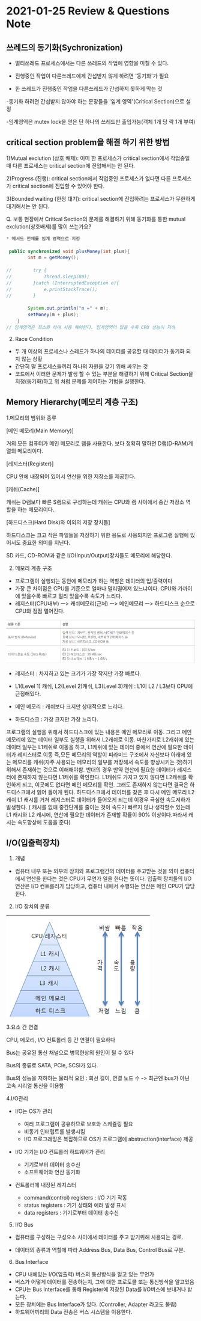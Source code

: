 # 2021-01-25 Review & Questions Note


## 쓰레드의 동기화(Sychronization)
- 멀티쓰레드 프로세스에서는 다른 쓰레드의 작업에 영향을 미칠 수 있다.
- 진행중인 작업이 다른쓰레드에게 간섭받지 않게 하려면 '동기화'가 필요

- 한 쓰레드가 진행중인 작업을 다른쓰레드가 간섭하지 못하게 막는 것

-동기화 하려면 간섭받지 않아야 하는 문장들을 '임계 영역'(Critical Section)으로 설정

-임계영역은 mutex lock을 얻은 단 하나의 쓰레드만 출입가능(객체 1개 당 락 1개 부여)



## critical section problem을 해결 하기 위한 방법

1)Mutual exclution (상호 배제): 이미 한 프로세스가 critical section에서 작업중일 때
다른 프로세스는 critical section에 진입해서는 안 된다.

2)Progress (진행): critical section에서 작업중인 프로세스가 없다면 다른 프로세스가 critical section에 진입할 수 있어야 한다.

3)Bounded waiting (한정 대기): critical section에 진입하려는 프로세스가 무한하게 대기해서는 안 된다.



Q. 보통 현장에서 Critical Section의 문제를 해결하기 위해 동기화를 통한 mutual exclution(상호배제)를 많이 쓰는가요?

```java
* 메서드 전체를 임계 영역으로 지정

 public synchronized void plusMoney(int plus){
        int m = getMoney();

//        try {
//            Thread.sleep(80);
//        }catch (InterruptedException e){
//            e.printStackTrace();
//        }

        System.out.println("m =" + m);
        setMoney(m + plus);
    }
// 임계영역은 최소화 하여 사용 해야한다. 임계영역이 많을 수록 CPU 성능이 저하
```

2. Race Condition
- 두 개 이상의 프로세스나 스레드가 하나의 데이터를 공유할 때 데이터가 동기화 되지 않는 상황
- 간단히 말 프로세스들끼리 하나의 자원을 갖기 위해 싸우는 것
- 코드에서 이러한 문제가 발생 할 수 있는 부분을 해결하기 위해 Critical Section을 지정(동기화)하고 
위 처럼 문제를 제어하는 기법을 실행한다.
  

## Memory Hierarchy(메모리 계층 구조)
1.메모리의 범위와 종류

[메인 메모리(Main Memory)]

 거의 모든 컴퓨터가 메인 메모리로 램을 사용한다. 보다 정확히 말하면 D램(D-RAM)계열의 메모리이다.

[레지스터(Register)]

CPU 안에 내장되어 있어서 연산을 위한 저장소를 제공한다.


[캐쉬(Cache)]

캐쉬는 D램보다 빠른 S램으로 구성하는데 캐쉬는 CPU와 램 사이에서 중간 저장소 역할을 하는 메모리이다.

[하드디스크(Hard Disk)와 이외의 저장 장치들]

하드디스크는 크고 작은 파일들을 저장하기 위한 용도로 사용되지만 프로그램 실행에 있어서도 중요한 의미를 지닌다.

SD 카드, CD-ROM과 같은 I/O(Input/Output)장치들도 메모리에 해당한다.

2. 메모리 계층 구조

- 프로그램이 실행되는 동안에 메모리가 하는 역할은 데이터의 입/출력이다
- 가장 큰 차이점은 CPU를 기준으로 얼마나 멀리떨어져 있느냐이다. CPU와 가까이에 있을수록 빠르고 멀리 있을수록 속도가 느리다.
- 레지스터(CPU내부) ㅡ> 캐쉬메모리(근처) ㅡ> 메인메모리 ㅡ> 하드디스크 순으로 CPU와 점점 멀어진다.

![img.png](img.png)

* 레지스터 : 차지하고 있는 크기가 가장 작지만 가장 빠르다.

* L1(Level 1) 캐쉬, L2(Level 2)캐쉬, L3(Level 3)캐쉬 : 
  L1이 L2 / L3보다 CPU에 근접해있다.

* 메인 메모리 : 캐쉬보다 크지만 상대적으로 느리다.

* 하드디스크 : 가장 크지만 가장 느리다.

프로그램의 실행을 위해서 하드디스크에 있는 내용은 메인 메모리로 이동. 
그리고 메인 메모리에 있는 데이터 일부도 실행을 위해서 L2캐쉬로 이동.
마찬가지로 L2캐쉬에 있는 데이터 일부는 L1캐쉬로 이동을 하고, L1캐쉬에 있는 데이터 중에서 연산에 필요한 데이터가 레지스터로 이동
즉,모든 메모리의 역할이 피라미드 구조에서 자신보다 아래에 있는 메모리를 캐쉬(자주 사용되는 메모리의 일부를 저장해서 속도를 향상시키는 것)하기 위해서 
존재하는 것으로 이해해야함.
반대의 경우 만약 연산에 필요한 데이터가 레지스터에 존재하지 않는다면 L1캐쉬를 확인한다. L1캐쉬도 가지고 있지 않다면 L2캐쉬를 확인하게 되고, 
이곳에도 없다면 메인 메모리를 확인. 그래도 존재하지 않는다면 결국은 하드디스크에서 읽어 들이게 된다.
하드디스크에서 데이터를 찾은 후 다시 메인 메모리 L2 캐쉬 L1 캐시를 거쳐 레지스터로 데이터가 들어오게 되는데 이경우 극심한 속도저하가 발생한다.
( 캐시를 없애 중간단계를 줄이는 것이 속도가 빠르지 않냐 생각할수 있는데
L1 캐시와 L2 캐시에, 연산에 필요한 데이터가 존재할 확률이 90% 이상이다.따라서 캐시는 속도향상에 도움을 준다)


## I/O(입출력장치)

1. 개념
-  컴퓨터 내부 또는 외부의 장치와 프로그램간의 데이터를 주고받는 것을 의미
   컴퓨터에서 연산을 한다는 것은 CPU가 무언가 일을 한다는 뜻이다. 
   입출력 장치들의 I/O 연산은 I/O 컨트롤러가 담당하고, 컴퓨터 내에서 수행되는 연산은 메인 CPU가 담당한다.

2. I/O 장치의 분류
  
![img_1.png](img_1.png)

3.요소 간 연결

CPU, 메모리, I/O 컨트롤러 등 간 연결이 필요하다

Bus는 공유된 통신 채널으로 병목현상의 원인이 될 수 있다

Bus의 종류로 SATA, PCle, SCSI가 있다.

Bus의 성능을 저하하는 물리적 요인 : 회선 길이, 연결 노드 수
-> 최근엔 bus가 아닌 고속 시리얼 통신을 이용함


4.I/O관리
   
- I/O는 OS가 관리
   * 여러 프로그램이 공유하므로 보호와 스케쥴링 필요
   * 비동기 인터럽트를 발생시킴
   * I/O 프로그래밍은 복잡하므로 OS가 프로그램에 abstraction(interface) 제공


- I/O 기기는 I/O 컨트롤러 하드웨어가 관리
  * 기기로부터 데이터 송수신
  * 소프트웨어와 연산 동기화


- 컨트롤러에 내장된 레지스터
  * command(control) registers : I/O 기기 작동
  * status registers : 기기 상태와 에러 발생 표시
  * data registers : 기기로부터 데이터 송수신
    
5. I/O Bus 
   
- 컴퓨터를 구성하는 구성요소 사이에서 데이터를 주고 받기위해 사용되는 경로.

- 데이터의 종류과 역할에 따라 Address Bus, Data Bus, Control Bus로 구분.

6. Bus Interface 
   
- CPU 내에있는 I/O(입출력) 버스의 통신방식을 알고 있는 무언가 
- 버스가 어떻게 데이터를 전송하는지, 그에 대한 프로토콜 또는 통신방식을 알고있음
- CPU는 Bus Interface를 통해 Register에 저장된 Data를 I/O버스에 보내거나 받는다.
- 모든 장치에는 Bus Interface가 있다. (Controller, Adapter 라고도 불림)
- 하드웨어끼리의 Data 전송은 버스 시스템을 이용한다.

